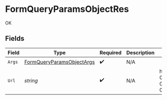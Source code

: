# FormQueryParamsObjectRes

OK


## Fields

| Field                                                                                                                                                                                                                                                                                                                                                                                                                                                                                                                                                                                                                                                                                                                                                                                                                       | Type                                                                                                                                                                                                                                                                                                                                                                                                                                                                                                                                                                                                                                                                                                                                                                                                                        | Required                                                                                                                                                                                                                                                                                                                                                                                                                                                                                                                                                                                                                                                                                                                                                                                                                    | Description                                                                                                                                                                                                                                                                                                                                                                                                                                                                                                                                                                                                                                                                                                                                                                                                                 | Example                                                                                                                                                                                                                                                                                                                                                                                                                                                                                                                                                                                                                                                                                                                                                                                                                     |
| --------------------------------------------------------------------------------------------------------------------------------------------------------------------------------------------------------------------------------------------------------------------------------------------------------------------------------------------------------------------------------------------------------------------------------------------------------------------------------------------------------------------------------------------------------------------------------------------------------------------------------------------------------------------------------------------------------------------------------------------------------------------------------------------------------------------------- | --------------------------------------------------------------------------------------------------------------------------------------------------------------------------------------------------------------------------------------------------------------------------------------------------------------------------------------------------------------------------------------------------------------------------------------------------------------------------------------------------------------------------------------------------------------------------------------------------------------------------------------------------------------------------------------------------------------------------------------------------------------------------------------------------------------------------- | --------------------------------------------------------------------------------------------------------------------------------------------------------------------------------------------------------------------------------------------------------------------------------------------------------------------------------------------------------------------------------------------------------------------------------------------------------------------------------------------------------------------------------------------------------------------------------------------------------------------------------------------------------------------------------------------------------------------------------------------------------------------------------------------------------------------------- | --------------------------------------------------------------------------------------------------------------------------------------------------------------------------------------------------------------------------------------------------------------------------------------------------------------------------------------------------------------------------------------------------------------------------------------------------------------------------------------------------------------------------------------------------------------------------------------------------------------------------------------------------------------------------------------------------------------------------------------------------------------------------------------------------------------------------- | --------------------------------------------------------------------------------------------------------------------------------------------------------------------------------------------------------------------------------------------------------------------------------------------------------------------------------------------------------------------------------------------------------------------------------------------------------------------------------------------------------------------------------------------------------------------------------------------------------------------------------------------------------------------------------------------------------------------------------------------------------------------------------------------------------------------------- |
| `Args`                                                                                                                                                                                                                                                                                                                                                                                                                                                                                                                                                                                                                                                                                                                                                                                                                      | [FormQueryParamsObjectArgs](../../Models/Operations/FormQueryParamsObjectArgs.md)                                                                                                                                                                                                                                                                                                                                                                                                                                                                                                                                                                                                                                                                                                                                           | :heavy_check_mark:                                                                                                                                                                                                                                                                                                                                                                                                                                                                                                                                                                                                                                                                                                                                                                                                          | N/A                                                                                                                                                                                                                                                                                                                                                                                                                                                                                                                                                                                                                                                                                                                                                                                                                         |                                                                                                                                                                                                                                                                                                                                                                                                                                                                                                                                                                                                                                                                                                                                                                                                                             |
| `Url`                                                                                                                                                                                                                                                                                                                                                                                                                                                                                                                                                                                                                                                                                                                                                                                                                       | *string*                                                                                                                                                                                                                                                                                                                                                                                                                                                                                                                                                                                                                                                                                                                                                                                                                    | :heavy_check_mark:                                                                                                                                                                                                                                                                                                                                                                                                                                                                                                                                                                                                                                                                                                                                                                                                          | N/A                                                                                                                                                                                                                                                                                                                                                                                                                                                                                                                                                                                                                                                                                                                                                                                                                         | http://localhost:35123/anything/queryParams/form/obj?any=any&bigint=8821239038968084&bigintStr=9223372036854775808&bool=true&boolOpt=true&date=2020-01-01&dateTime=2020-01-01T00%3A00%3A00.001Z&decimal=3.141592653589793&decimalStr=3.14159265358979344719667586&enum=one&float32=1.1&float64Str=1.1&int=1&int32=1&int32Enum=55&int64Str=100&intEnum=2&num=1.1&objParam=any%2Cany%2Cbigint%2C8821239038968084%2CbigintStr%2C9223372036854775808%2Cbool%2Ctrue%2CboolOpt%2Ctrue%2Cdate%2C2020-01-01%2CdateTime%2C2020-01-01T00%3A00%3A00.001Z%2Cdecimal%2C3.141592653589793%2CdecimalStr%2C3.14159265358979344719667586%2Cenum%2Cone%2Cfloat32%2C1.1%2Cfloat64Str%2C1.1%2Cint%2C1%2Cint32%2C1%2Cint32Enum%2C55%2Cint64Str%2C100%2CintEnum%2C2%2Cnum%2C1.1%2Cstr%2Ctest%2CstrOpt%2CtestOptional&str=test&strOpt=testOptional |